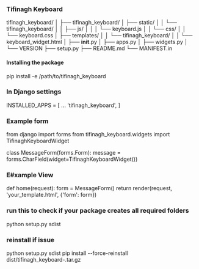 ### Tifinagh Keyboard ###

tifinagh_keyboard/
│
├── tifinagh_keyboard/
│   ├── static/
│   │   └── tifinagh_keyboard/
│   │       ├── js/
│   │       │   └── keyboard.js
│   │       └── css/
│   │           └── keyboard.css
│   ├── templates/
│   │   └── tifinagh_keyboard/
│   │       └── keyboard_widget.html
│   ├── __init__.py
│   ├── apps.py
│   ├── widgets.py
│   └── VERSION
├── setup.py
├── README.md
└── MANIFEST.in


#### Installing the package

pip install -e /path/to/tifinagh_keyboard


### In Django settings

INSTALLED_APPS = [
    ...
    'tifinagh_keyboard',
]


### Example form

from django import forms
from tifinagh_keyboard.widgets import TifinaghKeyboardWidget

class MessageForm(forms.Form):
    message = forms.CharField(widget=TifinaghKeyboardWidget())

### E#xample View

def home(request):
    form = MessageForm()
    return render(request, 'your_template.html', {'form': form})
### run this to check if your package creates all required folders

python setup.py sdist


### reinstall if issue

python setup.py sdist
pip install --force-reinstall dist/tifinagh_keyboard-<version>.tar.gz
